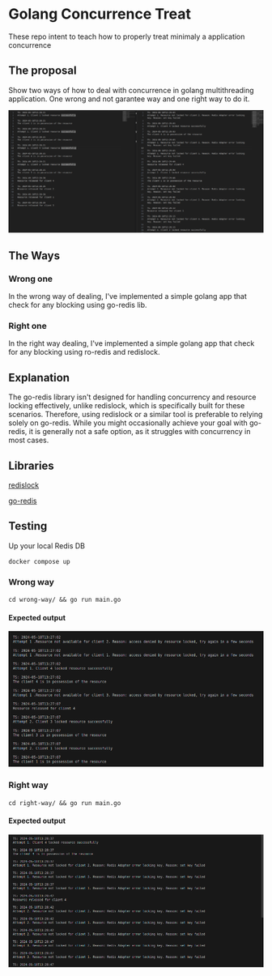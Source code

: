 # Golang Concurrence Treat

These repo intent to teach how to properly treat minimaly a application concurrence

## The proposal

Show two ways of how to deal with concurrence in golang multithreading application. One wrong and not garantee way and one right way to do it.

![concurrence](./img/concurrence-logs.png)

## The Ways

### Wrong one

In the wrong way of dealing, I've implemented a simple golang app that check for any blocking using go-redis lib. 

### Right one

In the right way dealing, I've implemented a simple golang app that check for any blocking using ro-redis and redislock.

## Explanation

The go-redis library isn't designed for handling concurrency and resource locking effectively, unlike redislock, which is specifically built for these scenarios. Therefore, using redislock or a similar tool is preferable to relying solely on go-redis. While you might occasionally achieve your goal with go-redis, it is generally not a safe option, as it struggles with concurrency in most cases.

## Libraries

[redislock](https://pkg.go.dev/github.com/stone-stones/redislock#section-readme)

[go-redis](https://pkg.go.dev/github.com/go-redis/redis/v8#section-readme)

## Testing

Up your local Redis DB

```
docker compose up
```

### Wrong way

```
cd wrong-way/ && go run main.go
```

#### Expected output

![output](./img/wrong-way-concurrence-treat.png)

### Right way

```
cd right-way/ && go run main.go
```

#### Expected output

![output](./img/right-way-concurrence-treat.png)
